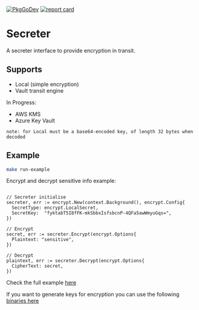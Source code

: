 [![PkgGoDev](https://pkg.go.dev/badge/github.com/spirosoik/go-secreter)](https://pkg.go.dev/github.com/spirosoik/go-secreter)
[![report card](https://img.shields.io/badge/report%20card-a%2B-ff3333.svg?style=flat-square)](http://goreportcard.com/report/spirosoik/go-secreter)


# Secreter
A secreter interface to provide encryption in transit.

## Supports

- Local (simple encryption)
- Vault transit engine

In Progress:
- AWS KMS
- Azure Key Vault

`note: for Local must be a base64-encoded key, of length 32 bytes when decoded`

## Example

```bash
make run-example
```

Encrypt and decrypt sensitive info example:

```golang

// Secreter initialise
secreter, err := encrypt.New(context.Background(), encrypt.Config{
  SecretType: encrypt.LocalSecret,
  SecretKey:  "fyktabT5I8fFK-mkSbbxIsfsbcnP-4QFa5awWmyuGqs=",
})

// Encrypt
secret, err := secreter.Encrypt(encrypt.Options{
  Plaintext: "sensitive",
})

// Decrypt
plaintext, err := secreter.Decrypt(encrypt.Options{
  CipherText: secret,
})
```

Check the full example [here](example/main.go) 

If you want to generate keys for encryption you can use the following [binaries here](key-generator/)